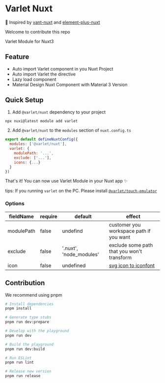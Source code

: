 # Varlet Nuxt

🌟 Inspired by [vant-nuxt](https://github.com/vant-ui/vant-nuxt) and [element-plus-nuxt](https://github.com/element-plus/element-plus-nuxt)

Welcome to contribute this repo

Varlet Module for Nuxt3

## Feature

- Auto import Varlet component in you Nuxt Project
- Auto import Varlet the directive
- Lazy load component
- Material Design Nuxt Component with Material 3 Version

## Quick Setup

1. Add `@varlet/nuxt` dependency to your project

```bash
npx nuxi@latest module add varlet
```

2. Add `@varlet/nuxt` to the `modules` section of `nuxt.config.ts`

```js
export default defineNuxtConfig({
  modules: ['@varlet/nuxt'],
  varlet: {
    modulePath: '...',
    exclude: ['...'],
    icons: {...}
  }
})
```

That's it! You can now use Varlet Module in your Nuxt app ✨

tips: If you running `varlet` on the PC. Please install [`@varlet/touch-emulator`](https://varlet.gitee.io/varlet-ui/#/zh-CN/browserAdaptation)

### Options

| fieldName  | require | default                 | effect                                                                                                           |
| ---------- | ------- | ----------------------- | ---------------------------------------------------------------------------------------------------------------- |
| modulePath | false   | undefind                | customer you workspace path if you want                                                                          |
| exclude    | false   | '.nuxt', 'node_modules' | exclude some path that you won't transform                                                                       |
| icon       | false   | undefined               | [svg icon to iconfont](https://github.com/varletjs/varlet-iconx/tree/main/packages/varlet-unplugin-icon-builder) |

## Contribution

We recommend using pnpm

```bash
# Install dependencies
pnpm install

# Generate type stubs
pnpm run dev:prepare

# Develop with the playground
pnpm run dev

# Build the playground
pnpm run dev:build

# Run ESLint
pnpm run lint

# Release new version
pnpm run release
```
